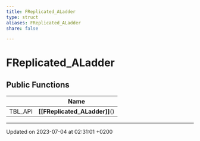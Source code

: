 ```yaml
---
title: FReplicated_ALadder
type: struct
aliases: FReplicated_ALadder
share: false

---
```


# FReplicated_ALadder





## Public Functions

|                | Name           |
| -------------- | -------------- |
| TBL_API | **[[FReplicated_ALadder]]**() |

-------------------------------

Updated on 2023-07-04 at 02:31:01 +0200